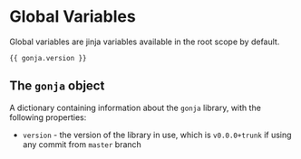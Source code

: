 # Global Variables

Global variables are jinja variables available in the root scope by default.

```
{{ gonja.version }}
```

## The `gonja` object      

A dictionary containing information about the `gonja` library, with the following properties:
* `version` - the version of the library in use, which is `v0.0.0+trunk` if using any commit from `master` branch
